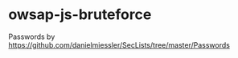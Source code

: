 # owsap-js-bruteforce

Passwords by https://github.com/danielmiessler/SecLists/tree/master/Passwords
